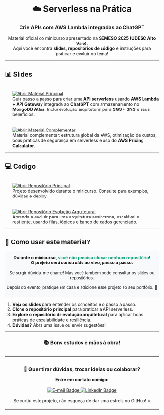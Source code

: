 <div align="center">
   <h1>☁️ <strong>Serverless na Prática</strong></h1>
   <h3>Crie APIs com AWS Lambda integradas ao ChatGPT</h3>
   <p>Material oficial do minicurso apresentado na <b>SEMESO 2025 (UDESC Alto Vale)</b>.<br>
   Aqui você encontra <b>slides, repositórios de código</b> e instruções para praticar e evoluir no tema!</p>
</div>



<hr/>

## 📊 Slides


<ul>
      <br>
      <a href="https://docs.google.com/presentation/d/1CkbXw6xg0CQL283FNLRTZG-b__rsMH5sALx59CrPThc/edit?usp=sharing">
         <img src="https://img.shields.io/badge/Abrir%20Conte%C3%BAdo%20Principal-Google%20Slides-yellow?style=for-the-badge&logo=google-slides" alt="Abrir Material Principal"/>
      </a>
      <br>
   <span style="font-size:1em">Guia passo a passo para criar uma <b>API serverless</b> usando <b>AWS Lambda + API Gateway</b> integrada ao <b>ChatGPT</b> com armazenamento no <b>MongoDB Atlas</b>. Inclui evolução arquitetural para <b>SQS + SNS</b> e seus benefícios.</span>
   <br>
   <br>
      <br>
      <a href="https://docs.google.com/presentation/d/1kF4F08zpK3wx3u8blEIM0w9ZeQIYMXx0ZaDDxWyMZZ0/edit?usp=sharing">
         <img src="https://img.shields.io/badge/Abrir%20Conte%C3%BAdo%20Adicional-Google%20Slides-yellow?style=for-the-badge&logo=google-slides" alt="Abrir Material Complementar"/>
      </a>
      <br>
   <span style="font-size:1em">Material complementar: estrutura global da AWS, otimização de custos, boas práticas de segurança em serverless e uso do <b>AWS Pricing Calculator</b>.</span>
</ul>

<hr/>

## 💻 Código

<ul>
      <br>
      <a href="https://github.com/nathalia-acordi/recipe-improviser">
         <img src="https://img.shields.io/badge/Abrir%20Reposit%C3%B3rio%20Principal-GitHub-181717?style=for-the-badge&logo=github" alt="Abrir Repositório Principal"/>
      </a>
      <br>
   <span style="font-size:1em">Projeto desenvolvido durante o minicurso. Consulte para exemplos, dúvidas e deploy.</span>
   <br>
      <br>
      <br>
      <a href="https://github.com/nathalia-acordi/recipe-improviser-pipeline">
         <img src="https://img.shields.io/badge/Abrir%20Evolu%C3%A7%C3%A3o%20Arquitetural-GitHub-6cc644?style=for-the-badge&logo=github" alt="Abrir Repositório Evolução Arquitetural"/>
      </a>
      <br>
   <span style="font-size:1em">Aprenda a evoluir para uma arquitetura assíncrona, escalável e resiliente, usando filas, tópicos e banco de dados gerenciado.</span>
</ul>

<hr/>

## 📝 Como usar este material?

<div align="center" style="background:#f8f9fa;padding:12px 0 8px 0;border-radius:8px;">
<b>Durante o minicurso, <span style="color:#10a37f">você não precisa clonar nenhum repositório</span>!<br>
O projeto será construído ao vivo, passo a passo.</b>
<br><br>
<span style="font-size:0.95em;">Se surgir dúvida, me chame! Mas você também pode consultar os slides ou repositórios.<br><br>
Depois do evento, pratique em casa e adicione esse projeto ao seu portfólio. 🚀<br><br>
</span>
</div>

<ol>
   <li><b>Veja os slides</b> para entender os conceitos e o passo a passo.</li>
   <li><b>Clone o repositório principal</b> para praticar a API serverless.</li>
   <li><b>Explore o repositório de evolução arquitetural</b> para aplicar boas práticas de escalabilidade e resiliência.</li>
   <li><b>Dúvidas?</b> Abra uma issue ou envie sugestões!</li>
</ol>

<hr/>

<div align="center">
   <h3>📚 Bons estudos e mãos à obra!</h3>
</div>

<hr style="margin:30px 0;">

<div align="center">
   <h3>💬 Quer tirar dúvidas, trocar ideias ou colaborar?</h3>
   <b>Entre em contato comigo:</b><br><br>
   <a href="mailto:nathaliaccord@gmail.com" target="_blank">
      <img src="https://img.shields.io/badge/E--mail-nathaliaccord@gmail.com-D14836?style=for-the-badge&logo=gmail&logoColor=white" alt="E-mail Badge"/>
   </a>
   <a href="https://www.linkedin.com/in/nath%C3%A1lia-acordi-0a564b223/" target="_blank">
      <img src="https://img.shields.io/badge/LinkedIn-Nathália%20Acordi-0A66C2?style=for-the-badge&logo=linkedin&logoColor=white" alt="LinkedIn Badge"/>
   </a>
   <br><br>
   Se curtiu este projeto, não esqueça de dar uma estrela no GitHub! ⭐
</div>
<hr/>
